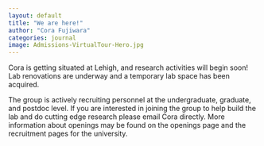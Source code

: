 ```yaml
---
layout: default
title: "We are here!"
author: "Cora Fujiwara"
categories: journal
image: Admissions-VirtualTour-Hero.jpg
---
```


Cora is getting situated at Lehigh, and research activities will begin soon! Lab renovations are underway and 
a temporary lab space has been acquired. 

The group is actively recruiting personnel at the undergraduate, graduate, and postdoc level. If you are interested 
in joining the group to help build the lab and do cutting edge research please email Cora directly.  More information about openings may be found on the openings page and the recruitment pages for the university.